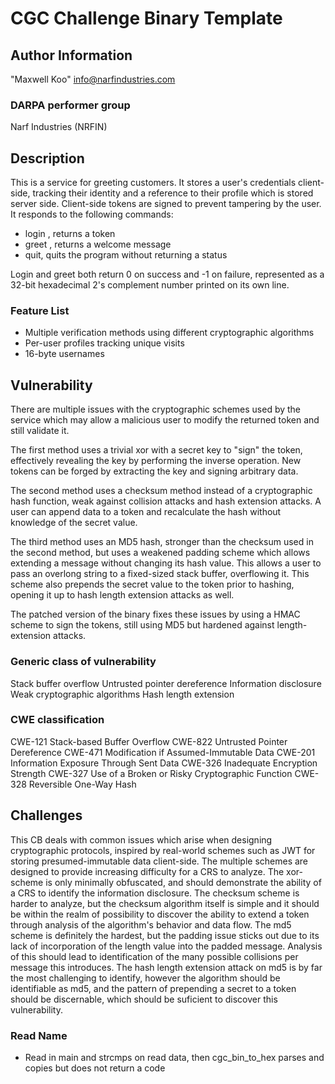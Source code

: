 # CGC Challenge Binary Template

## Author Information

"Maxwell Koo" <info@narfindustries.com>

### DARPA performer group
Narf Industries (NRFIN)

## Description

This is a service for greeting customers. It stores a user's credentials
client-side, tracking their identity and a reference to their profile which is
stored server side. Client-side tokens are signed to prevent tampering by the
user. It responds to the following commands:

 - login <name>, returns a token
 - greet <token>, returns a welcome message
 - quit, quits the program without returning a status

Login and greet both return 0 on success and -1 on failure, represented as a
32-bit hexadecimal 2's complement number printed on its own line.

### Feature List

- Multiple verification methods using different cryptographic algorithms
- Per-user profiles tracking unique visits
- 16-byte usernames

## Vulnerability

There are multiple issues with the cryptographic schemes used by the service
which may allow a malicious user to modify the returned token and still validate
it.

The first method uses a trivial xor with a secret key to "sign" the token,
effectively revealing the key by performing the inverse operation. New tokens
can be forged by extracting the key and signing arbitrary data.

The second method uses a checksum method instead of a cryptographic hash
function, weak against collision attacks and hash extension attacks. A user can
append data to a token and recalculate the hash without knowledge of the secret
value.

The third method uses an MD5 hash, stronger than the checksum used in the second
method, but uses a weakened padding scheme which allows extending a message
without changing its hash value. This allows a user to pass an overlong string
to a fixed-sized stack buffer, overflowing it. This scheme also prepends the
secret value to the token prior to hashing, opening it up to hash length
extension attacks as well.

The patched version of the binary fixes these issues by using a HMAC scheme to
sign the tokens, still using MD5 but hardened against length-extension attacks.

### Generic class of vulnerability

Stack buffer overflow
Untrusted pointer dereference
Information disclosure
Weak cryptographic algorithms
Hash length extension

### CWE classification

CWE-121 Stack-based Buffer Overflow
CWE-822 Untrusted Pointer Dereference
CWE-471 Modification if Assumed-Immutable Data
CWE-201 Information Exposure Through Sent Data
CWE-326 Inadequate Encryption Strength
CWE-327 Use of a Broken or Risky Cryptographic Function
CWE-328 Reversible One-Way Hash

## Challenges

This CB deals with common issues which arise when designing cryptographic
protocols, inspired by real-world schemes such as JWT for storing
presumed-immutable data client-side. The multiple schemes are designed to
provide increasing difficulty for a CRS to analyze. The xor-scheme is only
minimally obfuscated, and should demonstrate the ability of a CRS to identify
the information disclosure. The checksum scheme is harder to analyze, but the
checksum algorithm itself is simple and it should be within the realm of
possibility to discover the ability to extend a token through analysis of the
algorithm's behavior and data flow. The md5 scheme is definitely the hardest,
but the padding issue sticks out due to its lack of incorporation of the length
value into the padded message. Analysis of this should lead to identification of
the many possible collisions per message this introduces. The hash length
extension attack on md5 is by far the most challenging to identify, however the
algorithm should be identifiable as md5, and the pattern of prepending a secret
to a token should be discernable, which should be suficient to discover this
vulnerability.

### Read Name

* Read in main and strcmps on read data, then cgc_bin_to_hex parses and copies but does
  not return a code